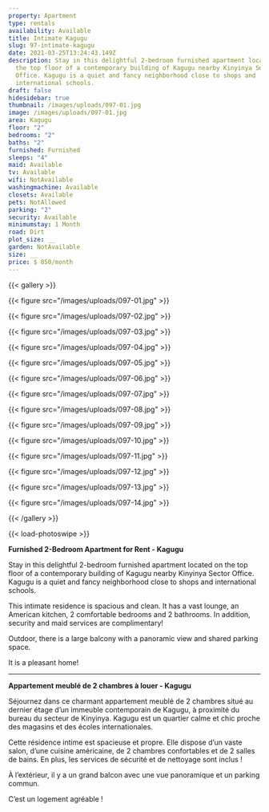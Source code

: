 ```yaml
---
property: Apartment
type: rentals
availability: Available
title: Intimate Kagugu
slug: 97-intimate-kagugu
date: 2021-03-25T13:24:43.149Z
description: Stay in this delightful 2-bedroom furnished apartment located on
  the top floor of a contemporary building of Kagugu nearby Kinyinya Sector
  Office. Kagugu is a quiet and fancy neighborhood close to shops and
  international schools.
draft: false
hidesidebar: true
thumbnail: /images/uploads/097-01.jpg
image: /images/uploads/097-01.jpg
area: Kagugu
floor: "2"
bedrooms: "2"
baths: "2"
furnished: Furnished
sleeps: "4"
maid: Available
tv: Available
wifi: NotAvailable
washingmachine: Available
closets: Available
pets: NotAllowed
parking: "2"
security: Available
minimumstay: 1 Month
road: Dirt
plot_size: __
garden: NotAvailable
size: __
price: $ 850/month
---
```

{{< gallery >}}

{{< figure src="/images/uploads/097-01.jpg" >}}

{{< figure src="/images/uploads/097-02.jpg" >}}

{{< figure src="/images/uploads/097-03.jpg" >}}

{{< figure src="/images/uploads/097-04.jpg" >}}

{{< figure src="/images/uploads/097-05.jpg" >}}

{{< figure src="/images/uploads/097-06.jpg" >}}

{{< figure src="/images/uploads/097-07.jpg" >}}

{{< figure src="/images/uploads/097-08.jpg" >}}

{{< figure src="/images/uploads/097-09.jpg" >}}

{{< figure src="/images/uploads/097-10.jpg" >}}

{{< figure src="/images/uploads/097-11.jpg" >}}

{{< figure src="/images/uploads/097-12.jpg" >}}

{{< figure src="/images/uploads/097-13.jpg" >}}

{{< figure src="/images/uploads/097-14.jpg" >}}

{{< /gallery >}}

{{< load-photoswipe >}}

**Furnished 2-Bedroom Apartment for Rent - Kagugu**

Stay in this delightful 2-bedroom furnished apartment located on the top floor of a contemporary building of Kagugu nearby Kinyinya Sector Office. Kagugu is a quiet and fancy neighborhood close to shops and international schools.

This intimate residence is spacious and clean. It has a vast lounge, an American kitchen, 2 comfortable bedrooms and 2 bathrooms. In addition, security and maid services are complimentary!

Outdoor, there is a large balcony with a panoramic view and shared parking space.

It is a pleasant home!

---

**Appartement meublé de 2 chambres à louer - Kagugu**

Séjournez dans ce charmant appartement meublé de 2 chambres situé au dernier étage d’un immeuble contemporain de Kagugu, à proximité du bureau du secteur de Kinyinya. Kagugu est un quartier calme et chic proche des magasins et des écoles internationales.

Cette résidence intime est spacieuse et propre. Elle dispose d’un vaste salon, d’une cuisine américaine, de 2 chambres confortables et de 2 salles de bains. En plus, les services de sécurité et de nettoyage sont inclus !

À l’extérieur, il y a un grand balcon avec une vue panoramique et un parking commun.

C’est un logement agréable !